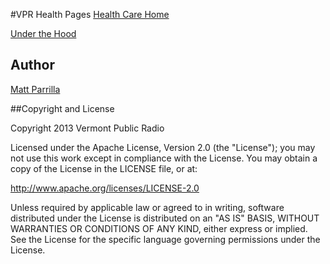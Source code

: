 #VPR Health Pages
[Health Care Home](http://www.vpr.net/apps/health)

[Under the Hood](http://www.vpr.net/apps/health/network)

## Author
[Matt Parrilla](http://twitter.com/mattparrilla)

##Copyright and License

Copyright 2013 Vermont Public Radio

Licensed under the Apache License, Version 2.0 (the "License"); you may not use this work except in compliance with the License.
You may obtain a copy of the License in the LICENSE file, or at:

http://www.apache.org/licenses/LICENSE-2.0

Unless required by applicable law or agreed to in writing, software distributed under the License is distributed on an "AS IS" BASIS,
WITHOUT WARRANTIES OR CONDITIONS OF ANY KIND, either express or implied. See the License for the specific language
governing permissions under the License.
